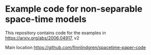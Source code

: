 # Example code for non-separable space-time models

This repository contains code for the examples in https://arxiv.org/abs/2006.04917, v2

Main location
https://github.com/finnlindgren/spacetime-paper-code
